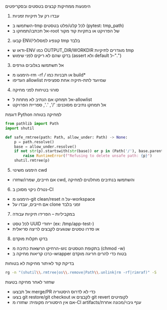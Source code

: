 הימנעות ממחיקות קבצים בטסטים ובסקריפטים

1) עבדו רק על תיקיות זמניות
- השתמשו ב-tmp לכל קלט/פלט בטסטים (pytest: tmp_path)
- אל תכתבו/תמחקו ב-root של הפרויקט או בתקיות קוד מקור

2) קבעו ENV/קונפיג למסלולי tmp בלבד
- ודאו ש-ENV כמו OUTPUT_DIR/WORKDIR מוגדרים לתיקיות tmp
- בדקו שהם לא ריקים לפני שימוש (assert ולא default ל-".")

3) אל תשתמשו בגלובים גורפים
- הימנעו מ-rm -rf */* או תבניות כמו build*
- העדיפו allowlist שמיועד לתת-תיקיה אחת ספציפית

4) סורגי בטיחות לפני מחיקה
- אל תמחקו אם הנתיב לא מתחת ל-allowlist
- אל תמחקו נתיבים מסוכנים: '/', '.', ספריית הפרויקט

דוגמת Python למחיקה בטוחה
```python
from pathlib import Path
import shutil

def safe_rmtree(path: Path, allow_under: Path) -> None:
    p = path.resolve()
    base = allow_under.resolve()
    if not str(p).startswith(str(base)) or p in (Path('/'), base.parent, Path.cwd()):
        raise RuntimeError(f"Refusing to delete unsafe path: {p}")
    shutil.rmtree(p)
```

5) הימנעו משינוי cwd
- אם חייבים, שמרו/שחזרו cwd, והשתמשו בנתיבים מוחלטים למחיקה

6) נטרלו ניקוי מסוכן ב-CI
- הימנעו מ-git clean/reset על ה-workspace
- אם חייבים, עבדו על clone זמני בלבד

7) במקביליות – הפרידו תיקיות עבודה
- לכל טסט UUID ייחודי (ex: /tmp/app-test-<uuid>)
- או סדרו טסטים שנוגעים לקבצים לריצה סריאלית

8) בדקו תקלות מוקדם
- הרחיקו הרשאות כתיבה מ-src בתקופת הטסטים (chmod -w)
- כרכו קריאות מחיקה ב-wrapper בטוח כדי להרים חריגה מוקדם

בדיקת קוד לאיתור מחיקות לא בטוחות
```bash
rg -n "(shutil\\.rmtree|os\\.remove|Path\\.unlink|rm -rf|rimraf)" -S
```

שחזור לאחר מחיקה בטעות
- אל תבצעו merge/PR כדי לא לדרוס היסטוריה
- בצעו git restore/git checkout לקבצים או git revert לקומיטים
- אם אין היסטוריה מקומית: שחזרו מ-CI artifacts/ענף גיבוי/מכונה אחרת
